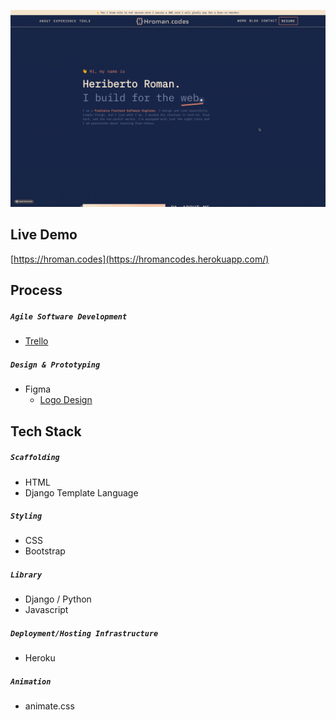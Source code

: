 ![Hroman.codes gif](./static/pages/images/HromanCodesDemo.gif)

## Live Demo
[https://hroman.codes](https://hromancodes.herokuapp.com/)

## Process
##### ```Agile Software Development```
- [Trello](https://trello.com/b/yOVitfLV/hromancodes-portfolio-site)

##### ```Design & Prototyping```
- Figma
    - [Logo Design](https://www.figma.com/file/WEta53OsXH1s4ATRhpSkpQ/hroman_Codes?type=design&mode=design&t=2ZuafYJo6gH8xAhF-0)    

## Tech Stack
##### ```Scaffolding```
- HTML
- Django Template Language
##### ```Styling``` 
- CSS
- Bootstrap
##### ```Library```
- Django / Python
- Javascript
##### ```Deployment/Hosting Infrastructure```
- Heroku 
##### ```Animation```
- animate.css

